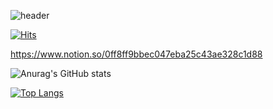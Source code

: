 ![header](https://capsule-render.vercel.app/api?type=waving&color=auto&height=600&section=header&text=jukangpark🌏&fontSize=90&fontColor=d6ace6)

[![Hits](https://hits.seeyoufarm.com/api/count/incr/badge.svg?url=https%3A%2F%2Fgithub.com%2Fjukangpark&count_bg=%235B4BF5&title_bg=%23848484&icon=&icon_color=%23E7E7E7&title=visit&edge_flat=false)](https://hits.seeyoufarm.com)

https://www.notion.so/0ff8ff9bbec047eba25c43ae328c1d88

![Anurag's GitHub stats](https://github-readme-stats.vercel.app/api?username=jukangpark&show_icons=true&theme=radical)

[![Top Langs](https://github-readme-stats.vercel.app/api/top-langs/?username=jukangpark&layout=compact&theme=radical)](https://github.com/anuraghazra/github-readme-stats)

